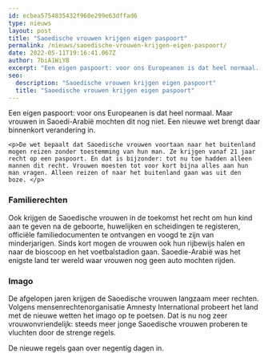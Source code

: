 ```yaml
---
id: ecbea5754835432f960e299e63dffad6
type: nieuws
layout: post
title: "Saoedische vrouwen krijgen eigen paspoort"
permalink: /nieuws/saoedische-vrouwen-krijgen-eigen-paspoort/
date: 2022-05-11T19:16:41.067Z
author: 7biA1WiYB
excerpt: "Een eigen paspoort: voor ons Europeanen is dat heel normaal. Maar vrouwen in Saoedi-Arabië mochten dit nog niet. Een nieuwe wet brengt daar binnenkort verandering in.  "
seo:
  description: "Saoedische vrouwen krijgen eigen paspoort"
  title: "Saoedische vrouwen krijgen eigen paspoort"
---
```

Een eigen paspoort: voor ons Europeanen is dat heel normaal. Maar vrouwen in Saoedi-Arabië mochten dit nog niet. Een nieuwe wet brengt daar binnenkort verandering in.  

    <p>De wet bepaalt dat Saoedische vrouwen voortaan naar het buitenland mogen reizen zonder toestemming van hun man. Ze krijgen vanaf 21 jaar recht op een paspoort. En dat is bijzonder: tot nu toe hadden alleen mannen dit recht. Vrouwen moesten tot voor kort bijna alles aan hun man vragen. Alleen reizen of naar het buitenland gaan was uit den boze. </p>
<h3>Familierechten</h3>
<p>Ook krijgen de Saoedische vrouwen in de toekomst het recht om hun kind aan te geven na de geboorte, huwelijken en scheidingen te registeren, officiële familiedocumenten te ontvangen en voogd te zijn van minderjarigen. Sinds kort mogen de vrouwen ook hun rijbewijs halen en naar de bioscoop en het voetbalstadion gaan. Saoedie-Arabië was het enigste land ter wereld waar vrouwen nog geen auto mochten rijden. </p>
<h3>Imago</h3>
<p>De afgelopen jaren krijgen de Saoedische vrouwen langzaam meer rechten. Volgens mensenrechtenorganisatie Amnesty International probeert het land met de nieuwe wetten het imago op te poetsen. Dat is nu nog zeer vrouwonvriendelijk: steeds meer jonge Saoedische vrouwen proberen te vluchten door de strenge regels.</p>
<p>De nieuwe regels gaan over negentig dagen in. </p>  

